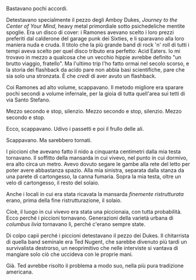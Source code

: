 Bastavano pochi accordi.

Detestavano specialmente il pezzo degli Amboy Dukes, *Journey to the Center of Your Mind*, heavy metal primordiale sotto psichedeliche mentite spoglie. Era un disco di cover: i Ramones avevano scelto i loro prezzi preferiti dal calderone del garage punk dei Sixties, e li sparavano alla loro maniera nuda e cruda. Il titolo che la più grande band di rock 'n' roll di tutti i tempi aveva scelto per quel disco tributo era perfetto: Acid Eaters. Io mi trovavo in mezzo a qualcosa che un vecchio hippie avrebbe definito "un brutto viaggio, fratello". Ma l'ultimo trip l'ho fatto ormai nel secolo scorso, e la storia dei flashback da acido pare non abbia basi scientifiche, pare che sia solo una stronzata. &Egrave; che *credi* di aver avuto un flashback.

Coi Ramones ad alto volume, scappavano. Il metodo migliore era sparare pochi secondi a volume infernale, per la gioia di tutta quell'area sui tetti di via Santo Stefano.

Mezzo secondo e stop, silenzio. Mezzo secondo e stop, silenzio. Mezzo secondo e stop.

Ecco, scappavano. Udivo i passetti e poi il frullo delle ali.

Scappavano. Ma sarebbero tornati.

I piccioni che avevano fatto il nido a cinquanta centimetri dalla mia testa tornavano. Il soffitto della mansarda in cui vivevo, nel punto in cui dormivo, era alto circa un metro. Avevo dovuto segare le gambe alla rete del letto per poter avere abbastanza spazio. Alla mia sinistra, separata dalla stanza da una parete di cartongesso, la canna fumaria. Sopra la mia testa, oltre un velo di cartongesso, il resto del solaio.

Anche i locali in cui era stata ricavata la mansarda *finemente ristrutturata* erano, prima della fine ristrutturazione, il solaio.

Cioè, il luogo in cui vivevo era stata una piccionaia, con tutta probabilità. Ecco perché i piccioni tornavano. Generazioni della varietà urbana di *columbus livia* tornavano lì, perché c'erano sempre state.

Di colpo capii perché i piccioni detestavano il pezzo dei Dukes. Il chitarrista di quella band seminale era Ted Nugent, che sarebbe divenuto più tardi un survivalista destrorso, un neoprimitivo che nelle interviste si vantava di mangiare solo ciò che uccideva con le proprie mani.

Già. Ted avrebbe risolto il problema a modo suo, nella più pura tradizione americana.